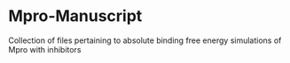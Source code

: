# Mpro-Manuscript
Collection of files pertaining to absolute binding free energy simulations of Mpro with inhibitors
